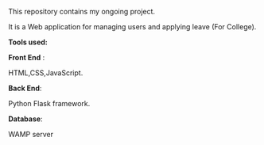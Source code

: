 This repository contains my ongoing project.

It is a Web application for managing users and applying leave (For College).

**Tools used:**

**Front End** :

HTML,CSS,JavaScript.

**Back End**:

Python Flask framework.

**Database**:

WAMP server
